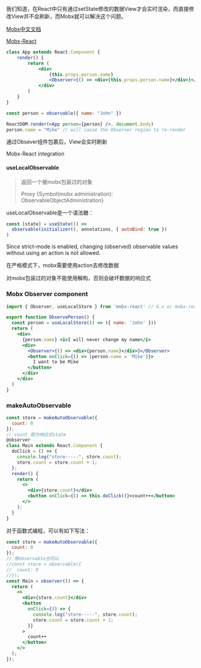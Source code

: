 我们知道，在React中只有通过setState修改的数据View才会实时渲染，而直接修改View并不会刷新，而Mobx就可以解决这个问题。

[Mobx中文文档](https://cn.mobx.js.org/intro/overview.html)

[Mobx-React](https://www.npmjs.com/package/mobx-react)

```jsx
class App extends React.Component {
    render() {
        return (
            <div>
                {this.props.person.name}
                <Observer>{() => <div>{this.props.person.name}</div>}</Observer>
            </div>
        )
    }
}

const person = observable({ name: "John" })

ReactDOM.render(<App person={person} />, document.body)
person.name = "Mike" // will cause the Observer region to re-render
```

通过Obsever组件包裹后，View会实时刷新

Mobx-React integration

#### useLocalObservable

> 返回一个被mobx包装过的对象
>
> Proxy {Symbol(mobx administration): ObservableObjectAdministration}

useLocalObservable是一个语法糖：

```js
const [state] = useState(() =>
  observable(initializer(), annotations, { autoBind: true })
)
```



Since strict-mode is enabled, changing (observed) observable values without using an action is not allowed.

在严格模式下，mobx需要使用action去修改数据

对mobx包装过的对象不能使用解构，否则会破坏数据的响应式

### Mobx Observer component

```jsx
import { Observer, useLocalStore } from 'mobx-react' // 6.x or mobx-react-lite@1.4.0

export function ObservePerson() {
  const person = useLocalStore(() => ({ name: 'John' }))
  return (
    <div>
      {person.name} <i>I will never change my name</i>
      <div>
        <Observer>{() => <div>{person.name}</div>}</Observer>
        <button onClick={() => (person.name = 'Mike')}>
          I want to be Mike
        </button>
      </div>
    </div>
  )
}
```



### makeAutoObservable

```jsx
const store = makeAutoObservable({
  count: 0
});
// count 即为响应式state
@observer
class Main extends React.Component {
  doClick = () => {
    console.log("store-----", store.count);
    store.count = store.count + 1;
  };
  render() {
    return (
      <>
        <div>{store.count}</div>
        <button onClick={() => this.doClick()}>count++</button>
      </>
    );
  }
}
```

对于函数式编程，可以有如下写法：

```jsx
const store = makeAutoObservable({
  count: 0
});
// 用observable也可以
//const store = observable({
//  count: 0
//});
const Main = observer(() => {
  return (
    <>
      <div>{store.count}</div>
      <button
        onClick={() => {
          console.log("store-----", store.count);
          store.count = store.count + 1;
        }}
      >
        count++
      </button>
    </>
  );
});
```



